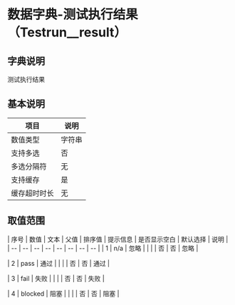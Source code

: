 # 数据字典-测试执行结果（Testrun__result）
## 字典说明
测试执行结果

## 基本说明
| 项目 | 说明 |
| -- | -- |
| 数值类型 | 字符串 |
| 支持多选 | 否 |
| 多选分隔符 | 无 |
| 支持缓存 | 是 |
| 缓存超时时长 | 无 |

## 取值范围
| 序号 | 数值 | 文本 | 父值 | 排序值 | 提示信息 | 是否显示空白 | 默认选择 | 说明 |
| -- | -- | -- | -- | -- | -- | -- | -- |
| 1 | n/a | 忽略 |  |  |  | 否 | 否 | 忽略 |

| 2 | pass | 通过 |  |  |  | 否 | 否 | 通过 |

| 3 | fail | 失败 |  |  |  | 否 | 否 | 失败 |

| 4 | blocked | 阻塞 |  |  |  | 否 | 否 | 阻塞 |



